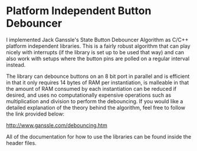 Platform Independent Button Debouncer
=====================================

I implemented Jack Ganssle's State Button Debouncer Algorithm as C/C++ platform independent 
libraries. This is a fairly robust algorithm that can play nicely with interrupts (if the 
library is set up to be used that way) and can also work with setups where the button pins 
are polled on a regular interval instead.
 
The library can debounce buttons on an 8 bit port in parallel and is efficient in that it 
only requires 14 bytes of RAM per instantiation, is malleable in that the amount of RAM 
consumed by each instantiation can be reduced if desired, and uses no computationally 
expensive operations such as multiplication and division to perform the debouncing.  If 
you would like a detailed explanation of the theory behind the algorithm, feel free to 
follow the link provided below: 
 
http://www.ganssle.com/debouncing.htm

All of the documentation for how to use the libraries can be found inside the header
files.